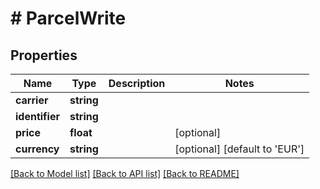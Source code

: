 # # ParcelWrite

## Properties

Name | Type | Description | Notes
------------ | ------------- | ------------- | -------------
**carrier** | **string** |  |
**identifier** | **string** |  |
**price** | **float** |  | [optional]
**currency** | **string** |  | [optional] [default to 'EUR']

[[Back to Model list]](../../README.md#models) [[Back to API list]](../../README.md#endpoints) [[Back to README]](../../README.md)
